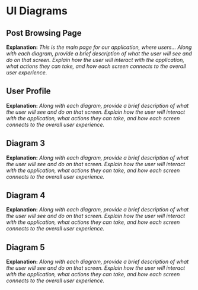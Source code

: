 # UI Diagrams

## Post Browsing Page

**Explanation:** *This is the main page for our application, where users... Along with each diagram, provide a brief description of what the user will see and do on that screen. Explain how the user will interact with the application, what actions they can take, and how each screen connects to the overall user experience.*

## User Profile

**Explanation:** *Along with each diagram, provide a brief description of what the user will see and do on that screen. Explain how the user will interact with the application, what actions they can take, and how each screen connects to the overall user experience.*

## Diagram 3

**Explanation:** *Along with each diagram, provide a brief description of what the user will see and do on that screen. Explain how the user will interact with the application, what actions they can take, and how each screen connects to the overall user experience.*

## Diagram 4

**Explanation:** *Along with each diagram, provide a brief description of what the user will see and do on that screen. Explain how the user will interact with the application, what actions they can take, and how each screen connects to the overall user experience.*

## Diagram 5

**Explanation:** *Along with each diagram, provide a brief description of what the user will see and do on that screen. Explain how the user will interact with the application, what actions they can take, and how each screen connects to the overall user experience.*
